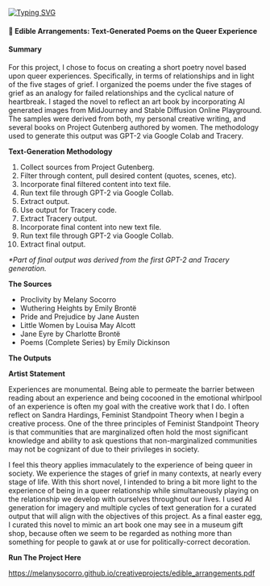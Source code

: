 <a href="https://git.io/typing-svg"><img src="https://readme-typing-svg.demolab.com?font=Poppins&weight=800&pause=1000&color=4E54CA&vCenter=true&width=429&height=25&lines=WELCOME+TO+MY+CREATIVE+PROJECTS" alt="Typing SVG" /></a>
#### :white_heart: Edible Arrangements: Text-Generated Poems on the Queer Experience
#### Summary 
For this project, I chose to focus on creating a short poetry novel based upon queer experiences. Specifically, in terms of relationships and in light of the five stages of grief. I organized the poems under the five stages of grief as an analogy for failed relationships and the cyclical nature of heartbreak. I staged the novel to reflect an art book by incorporating AI generated images from MidJourney and Stable Diffusion Online Playground. The samples were derived from both, my personal creative writing, and several books on Project Gutenberg authored by women. The methodology used to generate this output was GPT-2 via Google Colab and Tracery. 

<strong> Text-Generation Methodology</strong>
1. Collect sources from Project Gutenberg.
2. Filter through content, pull desired content (quotes, scenes, etc). 
3. Incorporate final filtered content into text file. 
4. Run text file through GPT-2 via Google Collab. 
5. Extract output. 
6. Use output for Tracery code. 
7. Extract Tracery output. 
8. Incorporate final content into new text file.
9. Run text file through GPT-2 via Google Collab.
10. Extract final output. 

<i>*Part of final output was derived from the first GPT-2 and Tracery generation.</i>

<strong>The Sources </strong>
  - Proclivity by Melany Socorro 
  - Wuthering Heights by Emily Brontë
  - Pride and Prejudice by Jane Austen
  - Little Women by Louisa May Alcott
  - Jane Eyre by Charlotte Brontë 
  - Poems (Complete Series) by Emily Dickinson

<strong> The Outputs </strong>


<strong>Artist Statement</strong>

Experiences are monumental. Being able to permeate the barrier between reading about an experience and being cocooned in the emotional whirlpool of an experience is often my goal with the creative work that I do. I often reflect on Sandra Hardings, Feminist Standpoint Theory when I begin a creative process. One of the three principles of Feminist Standpoint Theory is that communities that are marginalized often hold the most significant knowledge and ability to ask questions that non-marginalized communities may not be cognizant of due to their privileges in society.

I feel this theory applies immaculately to the experience of being queer in society. We experience the stages of grief in many contexts, at nearly every stage of life. With this short novel, I intended to bring a bit more light to the experience of being in a queer relationship while simultaneously playing on the relationship we develop with ourselves throughout our lives. I used AI generation for imagery and multiple cycles of text generation for a curated output that will align with the objectives of this project. As a final easter egg, I curated this novel to mimic an art book one may see in a museum gift shop, because often we seem to be regarded as nothing more than something for people to gawk at or use for politically-correct decoration.

<strong>Run The Project Here

</strong> https://melanysocorro.github.io/creativeprojects/edible_arrangements.pdf

